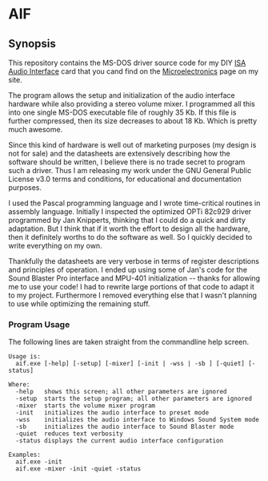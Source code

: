 # AIF

## Synopsis
This repository contains the MS-DOS driver source code for my DIY [ISA Audio Interface](http://www.alexandrugroza.ro/microelectronics/system-design/isa-audio-interface/index.html) card that you cand find on the [Microelectronics](http://www.alexandrugroza.ro/microelectronics/index.html) page on my site.

The program allows the setup and initialization of the audio interface hardware while also providing a stereo volume mixer. I programmed all this into one single MS-DOS executable file of roughly 35 Kb. If this file is further compressed, then its size decreases to about 18 Kb. Which is pretty much awesome.

Since this kind of hardware is well out of marketing purposes (my design is not for sale) and the datasheets are extensively describing how the software should be written, I believe there is no trade secret to program such a driver. Thus I am releasing my work under the GNU General Public License v3.0 terms and conditions, for educational and documentation purposes.

I used the Pascal programming language and I wrote time-critical routines in assembly language. Initially I inspected the optimized OPTi 82c929 driver programmed by Jan Knipperts, thinking that I could do a quick and dirty adaptation. But I think that if it worth the effort to design all the hardware, then it definitely worths to do the software as well. So I quickly decided to write everything on my own.

Thankfully the datasheets are very verbose in terms of register descriptions and principles of operation. I ended up using some of Jan's code for the Sound Blaster Pro interface and MPU-401 initialization -- thanks for allowing me to use your code! I had to rewrite large portions of that code to adapt it to my project. Furthermore I removed everything else that I wasn't planning to use while optimizing the remaining stuff.

### Program Usage

The following lines are taken straight from the commandline help screen.

```
Usage is:
  aif.exe [-help] [-setup] [-mixer] [-init | -wss | -sb ] [-quiet] [-status]

Where:
  -help   shows this screen; all other parameters are ignored
  -setup  starts the setup program; all other parameters are ignored
  -mixer  starts the volume mixer program
  -init   initializes the audio interface to preset mode
  -wss    initializes the audio interface to Windows Sound System mode
  -sb     initializes the audio interface to Sound Blaster mode
  -quiet  reduces text verbosity
  -status displays the current audio interface configuration

Examples:
  aif.exe -init
  aif.exe -mixer -init -quiet -status
```
